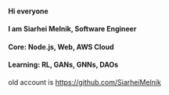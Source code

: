 #### Hi everyone
#### I am Siarhei Melnik, Software Engineer
#### Core: Node.js, Web, AWS Cloud
#### Learning: RL, GANs, GNNs, DAOs



old account is https://github.com/SiarheiMelnik
